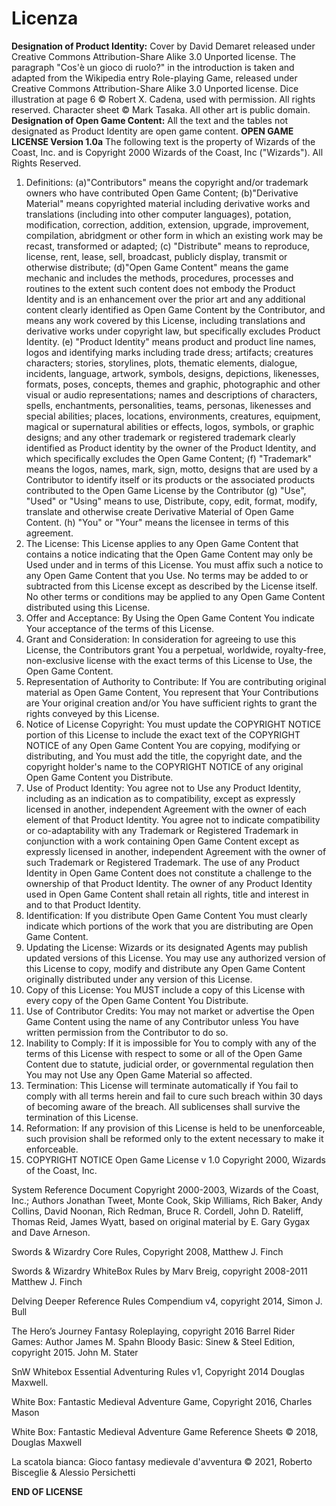 # Licenza 

**Designation of Product Identity:**
Cover by David Demaret released under Creative Commons Attribution-Share Alike 3.0 Unported license.
The paragraph "Cos'è un gioco di ruolo?" in the introduction is taken and adapted from the Wikipedia entry Role-playing Game, released under Creative Commons Attribution-Share Alike 3.0 Unported license.
Dice illustration at page 6 © Robert X. Cadena, used with permission. All rights reserved. 
Character sheet © Mark Tasaka. 
All other art is public domain.
**Designation of Open Game Content:** All the text and the tables not designated as Product Identity are open game content.
**OPEN GAME LICENSE Version 1.0a**
The following text is the property of Wizards of the Coast, Inc. and is Copyright 2000 Wizards of the Coast, Inc ("Wizards"). All Rights Reserved.

1. Definitions: (a)"Contributors" means the copyright and/or trademark owners who have contributed Open Game Content; (b)"Derivative Material" means copyrighted material including derivative works and translations (including into other computer languages), potation, modification, correction, addition, extension, upgrade, improvement, compilation, abridgment or other form in which an existing work may be recast, transformed or adapted; (c) "Distribute" means to reproduce, license, rent, lease, sell, broadcast, publicly display, transmit or otherwise distribute; (d)"Open Game Content" means the game mechanic and includes the methods, procedures, processes and routines to the extent such content does not embody the Product Identity and is an enhancement over the prior art and any additional content clearly identified as Open Game Content by the Contributor, and means any work covered by this License, including translations and derivative works under copyright law, but specifically excludes Product Identity. (e) "Product Identity" means product and product line names, logos and identifying marks including trade dress; artifacts; creatures characters; stories, storylines, plots, thematic elements, dialogue, incidents, language, artwork, symbols, designs, depictions, likenesses, formats, poses, concepts, themes and graphic, photographic and other visual or audio representations; names and descriptions of characters, spells, enchantments, personalities, teams, personas, likenesses and special abilities; places, locations, environments, creatures, equipment, magical or supernatural abilities or effects, logos, symbols, or graphic designs; and any other trademark or registered trademark clearly identified as Product identity by the owner of the Product Identity, and which specifically excludes the Open Game Content; (f) "Trademark" means the logos, names, mark, sign, motto, designs that are used by a Contributor to identify itself or its products or the associated products contributed to the Open Game License by the Contributor (g) "Use", "Used" or "Using" means to use, Distribute, copy, edit, format, modify, translate and otherwise create Derivative Material of Open Game Content. (h) "You" or "Your" means the licensee in terms of this agreement.
2. The License: This License applies to any Open Game Content that contains a notice indicating that the Open Game Content may only be Used under and in terms of this License. You must affix such a notice to any Open Game Content that you Use. No terms may be added to or subtracted from this License except as described by the License itself. No other terms or conditions may be applied to any Open Game Content distributed using this License.
3. Offer and Acceptance: By Using the Open Game Content You indicate Your acceptance of the terms of this License.
4. Grant and Consideration: In consideration for agreeing to use this License, the Contributors grant You a perpetual, worldwide, royalty-free, non-exclusive license with the exact terms of this License to Use, the Open Game Content.
5. Representation of Authority to Contribute: If You are contributing original material as Open Game Content, You represent that Your Contributions are Your original creation and/or You have sufficient rights to grant the rights conveyed by this License.
6. Notice of License Copyright: You must update the COPYRIGHT NOTICE portion of this License to include the exact text of the COPYRIGHT NOTICE of any Open Game Content You are copying, modifying or distributing, and You must add the title, the copyright date, and the copyright holder's name to the COPYRIGHT NOTICE of any original Open Game Content you Distribute.
7. Use of Product Identity: You agree not to Use any Product Identity, including as an indication as to compatibility, except as expressly licensed in another, independent Agreement with the owner of each element of that Product Identity. You agree not to indicate compatibility or co-adaptability with any Trademark or Registered Trademark in conjunction with a work containing Open Game Content except as expressly licensed in another, independent Agreement with the owner of such Trademark or Registered Trademark. The use of any Product Identity in Open Game Content does not constitute a challenge to the ownership of that Product Identity. The owner of any Product Identity used in Open Game Content shall retain all rights, title and interest in and to that Product Identity.
8. Identification: If you distribute Open Game Content You must clearly indicate which portions of the work that you are distributing are Open Game Content.
9. Updating the License: Wizards or its designated Agents may publish updated versions of this License. You may use any authorized version of this License to copy, modify and distribute any Open Game Content originally distributed under any version of this License.
10. Copy of this License: You MUST include a copy of this License with every copy of the Open Game Content You Distribute.
11. Use of Contributor Credits: You may not market or advertise the Open Game Content using the name of any Contributor unless You have written permission from the Contributor to do so.
12. Inability to Comply: If it is impossible for You to comply with any of the terms of this License with respect to some or all of the Open Game Content due to statute, judicial order, or governmental regulation then You may not Use any Open Game Material so affected.
13. Termination: This License will terminate automatically if You fail to comply with all terms herein and fail to cure such breach within 30 days of becoming aware of the breach. All sublicenses shall survive the termination of this License.
14. Reformation: If any provision of this License is held to be unenforceable, such provision shall be reformed only to the extent necessary to make it enforceable.
15. COPYRIGHT NOTICE
Open Game License v 1.0 Copyright 2000, Wizards of the Coast, Inc.

System Reference Document Copyright 2000-2003, Wizards of the Coast, Inc.; Authors Jonathan Tweet, Monte Cook, Skip Williams, Rich Baker, Andy Collins, David Noonan, Rich Redman, Bruce R. Cordell, John D. Rateliff, Thomas Reid, James Wyatt, based on original material by E. Gary Gygax and Dave Arneson.

Swords & Wizardry Core Rules, Copyright 2008, Matthew J. Finch

Swords & Wizardry WhiteBox Rules by Marv Breig, copyright 2008-2011 Matthew J. Finch

Delving Deeper Reference Rules Compendium v4, copyright 2014, Simon J. Bull

The Hero’s Journey Fantasy Roleplaying, copyright 2016 Barrel Rider Games: Author James M. Spahn
Bloody Basic: Sinew & Steel Edition, copyright 2015. John M. Stater

SnW Whitebox Essential Adventuring Rules v1, Copyright 2014 Douglas Maxwell.

White Box: Fantastic Medieval Adventure Game, Copyright 2016, Charles Mason

White Box: Fantastic Medieval Adventure Game Reference Sheets © 2018, Douglas Maxwell

La scatola bianca: Gioco fantasy medievale d'avventura © 2021, Roberto Bisceglie & Alessio Persichetti

**END OF LICENSE**